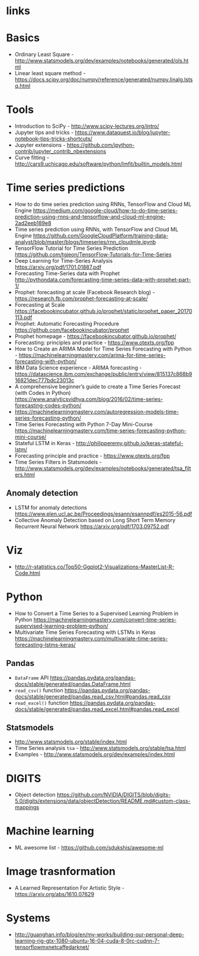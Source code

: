 # links

# Basics 
- Ordinary Least Square - <http://www.statsmodels.org/dev/examples/notebooks/generated/ols.html>
- Linear least square method - <https://docs.scipy.org/doc/numpy/reference/generated/numpy.linalg.lstsq.html>

# Tools
- Introduction to SciPy - <http://www.scipy-lectures.org/intro/>
- Jupyter tips and tricks - <https://www.dataquest.io/blog/jupyter-notebook-tips-tricks-shortcuts/>
- Jupyter extensions - <https://github.com/ipython-contrib/jupyter_contrib_nbextensions>
- Curve fitting - <http://cars9.uchicago.edu/software/python/lmfit/builtin_models.html>


# Time series predictions 
- How to do time series prediction using RNNs, TensorFlow and Cloud ML Engine <https://medium.com/google-cloud/how-to-do-time-series-prediction-using-rnns-and-tensorflow-and-cloud-ml-engine-2ad2eeb189e8>
- Time series prediction using RNNs, with TensorFlow and Cloud ML Engine <https://github.com/GoogleCloudPlatform/training-data-analyst/blob/master/blogs/timeseries/rnn_cloudmle.ipynb>
- TensorFlow Tutorial for Time Series Prediction <https://github.com/tgjeon/TensorFlow-Tutorials-for-Time-Series>
- Deep Learning for Time-Series Analysis <https://arxiv.org/pdf/1701.01887.pdf>
- Forecasting Time-Series data with Prophet <http://pythondata.com/forecasting-time-series-data-with-prophet-part-1/>
- Prophet: forecasting at scale (Facebook Research blog) - <https://research.fb.com/prophet-forecasting-at-scale/>
- Forecasting at Scale <https://facebookincubator.github.io/prophet/static/prophet_paper_20170113.pdf>
- Prophet: Automatic Forecasting Procedure <https://github.com/facebookincubator/prophet>
- Prophet homepage - <https://facebookincubator.github.io/prophet/>
- Forecasting: principles and practice - <https://www.otexts.org/fpp>
- How to Create an ARIMA Model for Time Series Forecasting with Python - <https://machinelearningmastery.com/arima-for-time-series-forecasting-with-python/>
- IBM Data Science experience - ARIMA forecasting - <https://datascience.ibm.com/exchange/public/entry/view/815137c868b916821dec777bdc23013c> 
- A comprehensive beginner’s guide to create a Time Series Forecast (with Codes in Python) <https://www.analyticsvidhya.com/blog/2016/02/time-series-forecasting-codes-python/>
- <https://machinelearningmastery.com/autoregression-models-time-series-forecasting-python/>
- Time Series Forecasting with Python 7-Day Mini-Course <https://machinelearningmastery.com/time-series-forecasting-python-mini-course/>
- Stateful LSTM in Keras - <http://philipperemy.github.io/keras-stateful-lstm/>
- Forecasting principle and practice - <https://www.otexts.org/fpp>
- Time Series Filters in Statsmodels - <http://www.statsmodels.org/dev/examples/notebooks/generated/tsa_filters.html>

## Anomaly detection 
- LSTM for anomaly detections <https://www.elen.ucl.ac.be/Proceedings/esann/esannpdf/es2015-56.pdf>
- Collective Anomaly Detection based on Long Short Term Memory Recurrent Neural Network <https://arxiv.org/pdf/1703.09752.pdf>

# Viz
- http://r-statistics.co/Top50-Ggplot2-Visualizations-MasterList-R-Code.html

# Python 
- How to Convert a Time Series to a Supervised Learning Problem in Python <https://machinelearningmastery.com/convert-time-series-supervised-learning-problem-python/>
- Multivariate Time Series Forecasting with LSTMs in Keras <https://machinelearningmastery.com/multivariate-time-series-forecasting-lstms-keras/>

## Pandas 
- `DataFrame` API <https://pandas.pydata.org/pandas-docs/stable/generated/pandas.DataFrame.html>
- `read_csv()` function <https://pandas.pydata.org/pandas-docs/stable/generated/pandas.read_csv.html#pandas.read_csv>
- `read_excel()` function <https://pandas.pydata.org/pandas-docs/stable/generated/pandas.read_excel.html#pandas.read_excel>

## Statsmodels
- <http://www.statsmodels.org/stable/index.html>
- Time Series analysis `tsa` - <http://www.statsmodels.org/stable/tsa.html>
- Examples - <http://www.statsmodels.org/dev/examples/index.html>

# DIGITS
- Object detection <https://github.com/NVIDIA/DIGITS/blob/digits-5.0/digits/extensions/data/objectDetection/README.md#custom-class-mappings>

# Machine learning 
- ML awesome list - <https://github.com/sdukshis/awesome-ml>

# Image trasnformation
- A Learned Representation For Artistic Style - <https://arxiv.org/abs/1610.07629>

# Systems
- <http://guanghan.info/blog/en/my-works/building-our-personal-deep-learning-rig-gtx-1080-ubuntu-16-04-cuda-8-0rc-cudnn-7-tensorflowmxnetcaffedarknet/>


